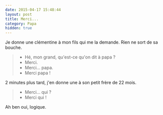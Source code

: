 ```yaml
---
date: 2015-04-17 15:48:44
layout: post
title: Merci...
category: Papa
hidden: true
---
```


Je donne une clémentine à mon fils qui me la demande. Rien ne sort de sa bouche.

> - Hé, mon grand, qu'est-ce qu'on dit à papa ?
> - Merci.
> - Merci... papa.
> - Merci papa !

2 minutes plus tard, j'en donne une à son petit frère de 22 mois.

> - Merci... qui ?
> - Merci qui !

Ah ben oui, logique.
